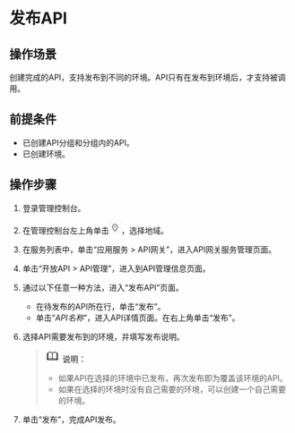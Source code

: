 # 发布API<a name="apig-zh-ug-180307023"></a>

## 操作场景<a name="section25971517509"></a>

创建完成的API，支持发布到不同的环境。API只有在发布到环境后，才支持被调用。

## 前提条件<a name="section1678010231609"></a>

-   已创建API分组和分组内的API。
-   已创建环境。

## 操作步骤<a name="section1929412566340"></a>

1.  登录管理控制台。
2.  在管理控制台左上角单击![](figures/icon-region.png)，选择地域。
3.  在服务列表中，单击“应用服务 \> API网关”，进入API网关服务管理页面。
4.  单击“开放API \> API管理”，进入到API管理信息页面。
5.  通过以下任意一种方法，进入“发布API”页面。
    -   在待发布的API所在行，单击“发布”。
    -   单击“_API名称_”，进入API详情页面。在右上角单击“发布”。

6.  选择API需要发布到的环境，并填写发布说明。

    >![](public_sys-resources/icon-note.gif) **说明：**   
    >-   如果API在选择的环境中已发布，再次发布即为覆盖该环境的API。  
    >-   如果在选择的环境时没有自己需要的环境，可以创建一个自己需要的环境。  

7.  单击“发布”，完成API发布。

